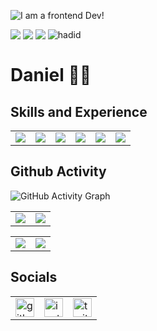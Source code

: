 ![I am a frontend Dev!](https://raw.githubusercontent.com/sagar-viradiya/sagar-viradiya/master/resources/banner.png)
<div>
  <img align="top" src="https://img.shields.io/badge/-danielkofi4@gmail.com-c14438?style=flat&logo=Gmail&logoColor=white&link=mailto:danielkofi4@gmail.com"/>
  <img align="top" src="https://img.shields.io/badge/-dyofficial-grey?style=flat&logo=github&logoColor=white&link=https://github.com/dyofficial/"/>
  <img align="top" src="https://gpvc.arturio.dev/dyofficial"/>
  <img align="top" src="https://komarev.com/ghpvc/?username=hadidbilla&label=Profile%20views&color=0e75b6&style=flat" alt="hadid" />
 </div>


# Daniel  🧛🏿

## Skills and Experience

<table>
  <tr>
    <td valign="top"><img src="https://img.shields.io/badge/Linux-FCC624?style=for-the-badge&logo=linux&logoColor=black"/></td>
    <td valign="top"><img src="https://img.shields.io/badge/CSS3-1572B6?style=for-the-badge&logo=css3&logoColor=white"/></td>
    <td valign="top"><img src="hhttps://img.shields.io/badge/JavaScript-323330?style=for-the-badge&logo=javascript&logoColor=F7DF1E"/></td>
    <td valign="top"><img src="https://img.shields.io/badge/React-20232A?style=for-the-badge&logo=react&logoColor=61DAFB"/></td>
    <td valign="top"><img src="https://img.shields.io/badge/React_Router-CA4245?style=for-the-badge&logo=react-router&logoColor=white"/></td>
    <td valign="top"><img src="https://img.shields.io/badge/Node.js-339933?style=for-the-badge&logo=nodedotjs&logoColor=white"/></td>
  </tr>
  </table>


## Github Activity

![GitHub Activity Graph](https://activity-graph.herokuapp.com/graph?username=dyofficial)  

<table>
  <tr>
    <td valign="top"><img src="https://github-readme-streak-stats.herokuapp.com/?user=dyofficial"/></td>
    <td valign="top"><img src="https://github-readme-stats.vercel.app/api?username=dyofficial&show_icons=true"/></td>
  </tr>
  </table>
  <table>
    <tr>
      <td valign="top"><img src="https://metrics.lecoq.io/dyofficial"/></td>
      <td valign="top"><img src="https://github-readme-stats.vercel.app/api/top-langs/?username=dyofficial"/></td>
    </tr>
  </table>
  
  
  ## Socials
  
  <table>
    <tr>
      <td valign="top"><img src='https://cdn.jsdelivr.net/npm/simple-icons@3.0.1/icons/github.svg' alt='github' height='30'></td>
      <td valign="top"><img src='https://cdn.jsdelivr.net/npm/simple-icons@3.0.1/icons/instagram.svg' alt='instagram' height='30'></td>
      <td valign="top"><img src='https://cdn.jsdelivr.net/npm/simple-icons@3.0.1/icons/twitter.svg' alt='twitter' height='30'></td>
    </tr>
  </table>






